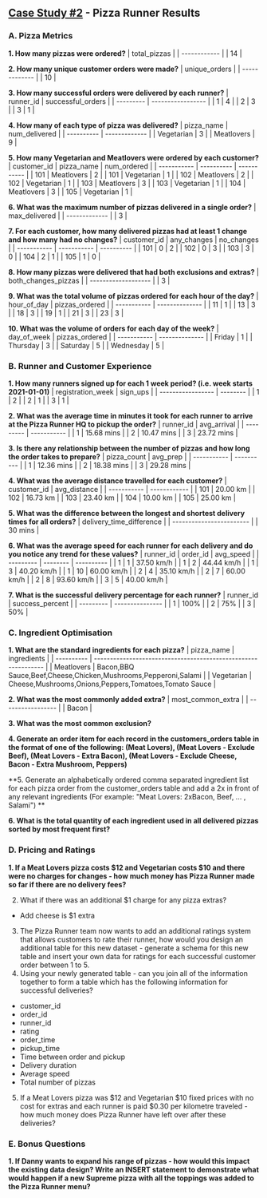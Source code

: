 ## [Case Study #2](https://8weeksqlchallenge.com/case-study-2/) - Pizza Runner Results

### A. Pizza Metrics
**1. How many pizzas were ordered?**
| total_pizzas |
| ------------ |
| 14           |

**2. How many unique customer orders were made?**
| unique_orders |
| ------------- |
| 10            |

**3. How many successful orders were delivered by each runner?**
| runner_id | successful_orders |
| --------- | ----------------- |
| 1         | 4                 |
| 2         | 3                 |
| 3         | 1                 |

**4. How many of each type of pizza was delivered?**
| pizza_name | num_delivered |
| ---------- | ------------- |
| Vegetarian | 3             |
| Meatlovers | 9             |

**5. How many Vegetarian and Meatlovers were ordered by each customer?**
| customer_id | pizza_name | num_ordered |
| ----------- | ---------- | ----------- |
| 101         | Meatlovers | 2           |
| 101         | Vegetarian | 1           |
| 102         | Meatlovers | 2           |
| 102         | Vegetarian | 1           |
| 103         | Meatlovers | 3           |
| 103         | Vegetarian | 1           |
| 104         | Meatlovers | 3           |
| 105         | Vegetarian | 1           |

**6. What was the maximum number of pizzas delivered in a single order?**
| max_delivered |
| ------------- |
| 3             |

**7. For each customer, how many delivered pizzas had at least 1 change and how many had no changes?**
| customer_id | any_changes | no_changes |
| ----------- | ----------- | ---------- |
| 101         | 0           | 2          |
| 102         | 0           | 3          |
| 103         | 3           | 0          |
| 104         | 2           | 1          |
| 105         | 1           | 0          |

**8. How many pizzas were delivered that had both exclusions and extras?**
| both_changes_pizzas |
| ------------------- |
| 3                   |

**9. What was the total volume of pizzas ordered for each hour of the day?**
| hour_of_day | pizzas_ordered |
| ----------- | -------------- |
| 11          | 1              |
| 13          | 3              |
| 18          | 3              |
| 19          | 1              |
| 21          | 3              |
| 23          | 3              |

**10. What was the volume of orders for each day of the week?**
| day_of_week | pizzas_ordered |
| ----------- | -------------- |
| Friday      | 1              |
| Thursday    | 3              |
| Saturday    | 5              |
| Wednesday   | 5              |


### B. Runner and Customer Experience
**1. How many runners signed up for each 1 week period? (i.e. week starts 2021-01-01)**
| registration_week | sign_ups |
| ----------------- | -------- |
| 1                 | 2        |
| 2                 | 1        |
| 3                 | 1        |

**2. What was the average time in minutes it took for each runner to arrive at the Pizza Runner HQ to pickup the order?**
| runner_id | avg_arrival |
| --------- | ----------- |
| 1         | 15.68 mins  |
| 2         | 10.47 mins  |
| 3         | 23.72 mins  |

**3. Is there any relationship between the number of pizzas and how long the order takes to prepare?**
| pizza_count | avg_prep   |
| ----------- | ---------- |
| 1           | 12.36 mins |
| 2           | 18.38 mins |
| 3           | 29.28 mins |

**4. What was the average distance travelled for each customer?**
| customer_id | avg_distance |
| ----------- | ------------ |
| 101         | 20.00 km     |
| 102         | 16.73 km     |
| 103         | 23.40 km     |
| 104         | 10.00 km     |
| 105         | 25.00 km     |

**5. What was the difference between the longest and shortest delivery times for all orders?**
| delivery_time_difference |
| ------------------------ |
| 30 mins                  |

**6. What was the average speed for each runner for each delivery and do you notice any trend for these values?**
| runner_id | order_id | avg_speed  |
| --------- | -------- | ---------- |
| 1         | 1        | 37.50 km/h |
| 1         | 2        | 44.44 km/h |
| 1         | 3        | 40.20 km/h |
| 1         | 10       | 60.00 km/h |
| 2         | 4        | 35.10 km/h |
| 2         | 7        | 60.00 km/h |
| 2         | 8        | 93.60 km/h |
| 3         | 5        | 40.00 km/h |

**7. What is the successful delivery percentage for each runner?**
| runner_id | success_percent |
| --------- | --------------- |
| 1         | 100%            |
| 2         | 75%             |
| 3         | 50%             |


### C. Ingredient Optimisation
**1. What are the standard ingredients for each pizza?**
| pizza_name | ingredients                                                    |
| ---------- | -------------------------------------------------------------- |
| Meatlovers | Bacon,BBQ Sauce,Beef,Cheese,Chicken,Mushrooms,Pepperoni,Salami |
| Vegetarian | Cheese,Mushrooms,Onions,Peppers,Tomatoes,Tomato Sauce          |

**2. What was the most commonly added extra?**
| most_common_extra |
| ----------------- |
| Bacon             |

**3. What was the most common exclusion?**

**4. Generate an order item for each record in the customers_orders table in the format of one of the following: (Meat Lovers), (Meat Lovers - Exclude Beef), (Meat Lovers - Extra Bacon), (Meat Lovers - Exclude Cheese, Bacon - Extra Mushroom, Peppers)**

**5. Generate an alphabetically ordered comma separated ingredient list for each pizza order from the customer_orders table and add a 2x in front of any relevant ingredients (For example: "Meat Lovers: 2xBacon, Beef, ... , Salami") **

**6. What is the total quantity of each ingredient used in all delivered pizzas sorted by most frequent first?**

### D. Pricing and Ratings
**1. If a Meat Lovers pizza costs $12 and Vegetarian costs $10 and there were no charges for changes - how much money has Pizza Runner made so far if there are no delivery fees?**

2. What if there was an additional $1 charge for any pizza extras?
- Add cheese is $1 extra
3. The Pizza Runner team now wants to add an additional ratings system that allows customers to rate their runner, how would you design an additional table for this new dataset - generate a schema for this new table and insert your own data for ratings for each successful customer order between 1 to 5.
4. Using your newly generated table - can you join all of the information together to form a table which has the following information for successful deliveries?
- customer_id
- order_id
- runner_id
- rating
- order_time
- pickup_time
- Time between order and pickup
- Delivery duration
- Average speed
- Total number of pizzas
5. If a Meat Lovers pizza was $12 and Vegetarian $10 fixed prices with no cost for extras and each runner is paid $0.30 per kilometre traveled - how much money does Pizza Runner have left over after these deliveries?

### E. Bonus Questions
**1. If Danny wants to expand his range of pizzas - how would this impact the existing data design? Write an INSERT statement to demonstrate what would happen if a new Supreme pizza with all the toppings was added to the Pizza Runner menu?**
